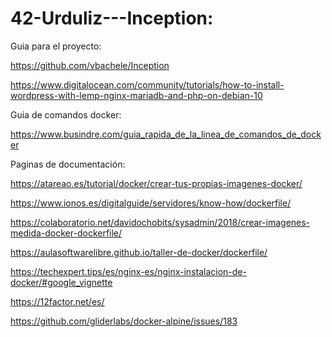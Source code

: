 # 42-Urduliz---Inception:

Guia para el proyecto: 

  https://github.com/vbachele/Inception
  
  https://www.digitalocean.com/community/tutorials/how-to-install-wordpress-with-lemp-nginx-mariadb-and-php-on-debian-10

Guia de comandos docker: 
  
  https://www.busindre.com/guia_rapida_de_la_linea_de_comandos_de_docker

Paginas de documentación:

  https://atareao.es/tutorial/docker/crear-tus-propias-imagenes-docker/

  https://www.ionos.es/digitalguide/servidores/know-how/dockerfile/

  https://colaboratorio.net/davidochobits/sysadmin/2018/crear-imagenes-medida-docker-dockerfile/

  https://aulasoftwarelibre.github.io/taller-de-docker/dockerfile/

  https://techexpert.tips/es/nginx-es/nginx-instalacion-de-docker/#google_vignette

  https://12factor.net/es/

  https://github.com/gliderlabs/docker-alpine/issues/183

